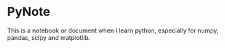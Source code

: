 # PyNote
This is a notebook or document when I learn python, especially for numpy, pandas, scipy and matplotlib. 
